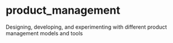 # product_management
Designing, developing, and experimenting with different product management models and tools
